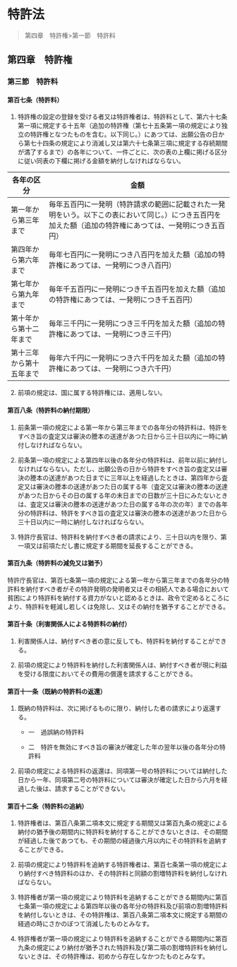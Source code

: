 # 特許法

 > 第四章　特許権>第一節　特許料

## 第四章　特許権

### 第三節　特許料

#### 第百七条（特許料）

1. 特許権の設定の登録を受ける者又は特許権者は、特許料として、第六十七条第一項に規定する十五年（追加の特許権（第七十五条第一項の規定により独立の特許権となつたものを含む。以下同じ。）にあつては、出願公告の日から第七十四条の規定により消滅し又は第六十七条第三項に規定する存続期間が満了するまで）の各年について、一件ごとに、次の表の上欄に掲げる区分に従い同表の下欄に掲げる金額を納付しなければならない。

| 各年の区分 |金額|
| ---|---|
|第一年から第三年まで|毎年五百円に一発明（特許請求の範囲に記載された一発明をいう。以下この表において同じ。）につき五百円を加えた額（追加の特許権にあつては、一発明につき五百円）|
|第四年から第六年まで|毎年七百円に一発明につき八百円を加えた額（追加の特許権にあつては、一発明につき八百円）|
|第七年から第九年まで|毎年千五百円に一発明につき千五百円を加えた額（追加の特許権にあつては、一発明につき千五百円）|
|第十年から第十二年まで|毎年三千円に一発明につき三千円を加えた額（追加の特許権にあつては、一発明につき三千円）|
|第十三年から第十五年まで|毎年六千円に一発明につき六千円を加えた額（追加の特許権にあつては、一発明につき六千円）|

2. 前項の規定は、国に属する特許権には、適用しない。

#### 第百八条（特許料の納付期限）

1. 前条第一項の規定による第一年から第三年までの各年分の特許料は、特許をすべき旨の査定又は審決の謄本の送達があつた日から三十日以内に一時に納付しなければならない。

2. 前条第一項の規定による第四年以後の各年分の特許料は、前年以前に納付しなければならない。ただし、出願公告の日から特許をすべき旨の査定又は審決の謄本の送達があつた日までに三年以上を経過したときは、第四年から査定又は審決の謄本の送達があつた日の属する年（査定又は審決の謄本の送達があつた日からその日の属する年の末日までの日数が三十日にみたないときは、査定又は審決の謄本の送達があつた日の属する年の次の年）までの各年分の特許料は、特許をすべき旨の査定又は審決の謄本の送達があつた日から三十日以内に一時に納付しなければならない。

3. 特許庁長官は、特許料を納付すべき者の請求により、三十日以内を限り、第一項又は前項ただし書に規定する期間を延長することができる。

#### 第百九条（特許料の減免又は猶予）

特許庁長官は、第百七条第一項の規定による第一年から第三年までの各年分の特許料を納付すべき者がその特許発明の発明者又はその相続人である場合において貧困により特許料を納付する資力がないと認めるときは、政令で定めるところにより、特許料を軽減し若しくは免除し、又はその納付を猶予することができる。

#### 第百十条（利害関係人による特許料の納付）

1. 利害関係人は、納付すべき者の意に反しても、特許料を納付することができる。

2. 前項の規定により特許料を納付した利害関係人は、納付すべき者が現に利益を受ける限度においてその費用の償還を請求することができる。

#### 第百十一条（既納の特許料の返還）

1. 既納の特許料は、次に掲げるものに限り、納付した者の請求により返還する。

    - 一　過誤納の特許料

    - 二　特許を無効にすべき旨の審決が確定した年の翌年以後の各年分の特許料

2. 前項の規定による特許料の返還は、同項第一号の特許料については納付した日から一年、同項第二号の特許料については審決が確定した日から六月を経過した後は、請求することができない。

#### 第百十二条（特許料の追納）

1. 特許権者は、第百八条第二項本文に規定する期間又は第百九条の規定による納付の猶予後の期間内に特許料を納付することができないときは、その期間が経過した後であつても、その期間の経過後六月以内にその特許料を追納することができる。

2. 前項の規定により特許料を追納する特許権者は、第百七条第一項の規定により納付すべき特許料のほか、その特許料と同額の割増特許料を納付しなければならない。

3. 特許権者が第一項の規定により特許料を追納することができる期間内に第百七条第一項の規定による第四年以後の各年分の特許料及び前項の割増特許料を納付しないときは、その特許権は、第百八条第二項本文に規定する期間の経過の時にさかのぼつて消滅したものとみなす。

4. 特許権者が第一項の規定により特許料を追納することができる期間内に第百九条の規定により納付が猶予された特許料及び第二項の割増特許料を納付しないときは、その特許権は、初めから存在しなかつたものとみなす。
